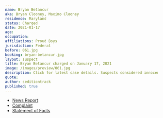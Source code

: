 ```yaml
---
name: Bryan Betancur
aka: Bryan Clooney, Maximo Clooney
residence: Maryland
status: Charged
date: 2021-01-17
age:
occupation:
affiliations: Proud Boys
jurisdiction: Federal
before: 061.jpg
booking: bryan-betancur.jpg
layout: suspect
title: Bryan Betancur charged on January 17, 2021
image: /images/preview/061.jpg
description: Click for latest case details. Suspects considered innocent until proven guilty.
quote:
author: seditiontrack
published: true
---
```


- [News Report](https://baltimore.cbslocal.com/2021/01/18/maryland-man-bryan-betancur-arrested-after-gps-monitor-places-him-at-us-capitol-during-riots-prosecutors-say/)
- [Complaint](https://www.justice.gov/opa/page/file/1355926/download)
- [Statement of Facts](https://www.justice.gov/opa/page/file/1355921/download)
